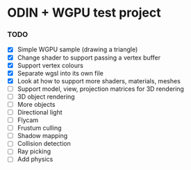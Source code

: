 # ODIN + WGPU test project

### TODO

- [x] Simple WGPU sample (drawing a triangle)
- [x] Change shader to support passing a vertex buffer
- [x] Support vertex colours
- [x] Separate wgsl into its own file
- [x] Look at how to support more shaders, materials, meshes
- [ ] Support model, view, projection matrices for 3D rendering
- [ ] 3D object rendering
- [ ] More objects
- [ ] Directional light
- [ ] Flycam
- [ ] Frustum culling
- [ ] Shadow mapping
- [ ] Collision detection
- [ ] Ray picking
- [ ] Add physics
